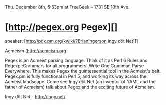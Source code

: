   Thu. December 8th, 6:53pm at FreeGeek – 1731 SE 10th Ave.

# [http://pegex.org Pegex][]

speaker: [http://pdx.pm.org/kwiki/?BrianIngerson Ingy döt Net][]

Acmeism (http://acmeism.org

Pegex is an Acmeist parsing language. Think of it as Perl 6 Rules and Regexp::Grammars for all programmers. Write One Grammar, Parse Everywhere. This makes Pegex the quintessential tool in the Acmeist's belt. Pegex.pm is fully functional in Perl 5, and working its way across the Acmeist landscape.
Come see Ingy döt Net (an inventor of YAML and the father of Acmeism) talk about Pegex and the exciting future of Acmeism.

Ingy döt Net - http://ingy.net/
